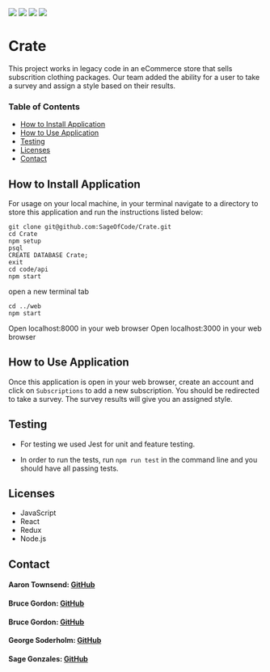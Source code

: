 <!-- Shields -->
![](https://img.shields.io/badge/Redux-informational?style=flat&logo=<LOGO_NAME>&logoColor=white&color=2bbc8a)
![](https://img.shields.io/badge/React-orange)
![](https://img.shields.io/badge/Node.js-green)
![](https://img.shields.io/badge/JavaScript-blue)

# Crate

This project works in legacy code in an eCommerce store that sells subscrition clothing packages. Our team added the ability for a user to take a survey and assign a style based on their results.

### Table of Contents
  - [How to Install Application](#how-to-install-application)
  - [How to Use Application](#how-to-use-application)
  - [Testing](#testing)
  - [Licenses](#licenses)
  - [Contact](#contact)

## How to Install Application

For usage on your local machine, in your terminal navigate to a directory to store this application and run the instructions listed below:

```
git clone git@github.com:SageOfCode/Crate.git
cd Crate
npm setup
psql
CREATE DATABASE Crate;
exit
cd code/api
npm start
```
open a new terminal tab
```
cd ../web
npm start
```
Open localhost:8000 in your web browser
Open localhost:3000 in your web browser

## How to Use Application

Once this application is open in your web browser, create an account and click on `Subscriptions` to add a new subscription.
You should be redirected to take a survey. The survey results will give you an assigned style.

## Testing

* For testing we used Jest for unit and feature testing.

* In order to run the tests, run `npm run test` in the command line and you should have all passing tests.
  
## Licenses

  * JavaScript
  * React 
  * Redux
  * Node.js

## Contact

#### Aaron Townsend: [GitHub](https://github.com/atownse)
#### Bruce Gordon: [GitHub](https://github.com/bruce-gordon)
#### Bruce Gordon: [GitHub](https://github.com/Callbritton)
#### George Soderholm: [GitHub](https://github.com/GeorgieGirl24)
#### Sage Gonzales: [GitHub](https://github.com/SageOfCode)
